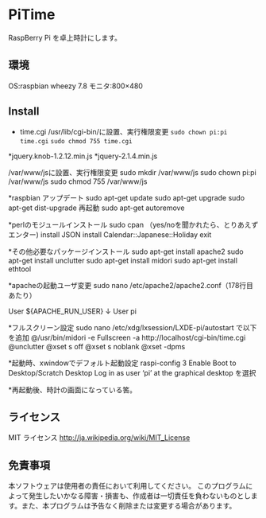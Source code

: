 PiTime
====

RaspBerry Pi を卓上時計にします。

## 環境

OS:raspbian wheezy 7.8
モニタ:800×480

## Install

* time.cgi
/usr/lib/cgi-bin/に設置、実行権限変更
` sudo chown pi:pi time.cgi `
` sudo chmod 755 time.cgi `


*jquery.knob-1.2.12.min.js
*jquery-2.1.4.min.js

/var/www/jsに設置、実行権限変更
sudo mkdir /var/www/js
sudo chown pi:pi /var/www/js
sudo chmod 755 /var/www/js

*raspbian アップデート
sudo apt-get update
sudo apt-get upgrade
sudo apt-get dist-upgrade
再起動
sudo apt-get autoremove

*perlのモジュールインストール
sudo cpan    （yes/noを聞かれたら、とりあえずエンター)
install JSON
install Calendar::Japanese::Holiday
exit

*その他必要なパッケージインストール
sudo apt-get install apache2
sudo apt-get install unclutter
sudo apt-get install midori
sudo apt-get install ethtool

*apacheの起動ユーザ変更
sudo nano /etc/apache2/apache2.conf（178行目あたり）

User ${APACHE_RUN_USER}
↓
User pi

*フルスクリーン設定
 sudo nano /etc/xdg/lxsession/LXDE-pi/autostart で以下を追加
 @/usr/bin/midori -e Fullscreen -a http://localhost/cgi-bin/time.cgi
 @unclutter
 @xset s off
 @xset s noblank
 @xset -dpms

*起動時、xwindowでデフォルト起動設定
 raspi-config
 3 Enable Boot to Desktop/Scratch
 Desktop Log in as user ‘pi’ at the graphical desktop を選択

*再起動後、時計の画面になっている筈。

## ライセンス

MIT ライセンス
    http://ja.wikipedia.org/wiki/MIT_License

## 免責事項

本ソフトウェアは使用者の責任において利用してください。 このプログラムによって発生したいかなる障害・損害も、作成者は一切責任を負わないものとします。また、本プログラムは予告なく削除または変更する場合があります。
